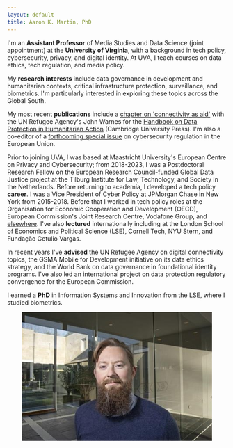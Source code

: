 ```yaml
---
layout: default
title: Aaron K. Martin, PhD
---
```

I'm an **Assistant Professor** of Media Studies and Data Science (joint appointment) at the **University of Virginia**, with a background in tech policy, cybersecurity, privacy, and digital identity. At UVA, I teach courses on data ethics, tech regulation, and media policy.

My **research interests** include data governance in development and humanitarian contexts, critical infrastructure protection, surveillance, and biometrics. I'm particularly interested in exploring these topics across the Global South.

My most recent **publications** include a [chapter on 'connectivity as aid'](https://doi.org/10.1017/9781009414630.021) with the UN Refugee Agency's John Warnes for the [Handbook on Data Protection in Humanitarian Action](https://www.cambridge.org/core/books/handbook-on-data-protection-in-humanitarian-action/025CE3DFD1FAD908DD1412C20E49F955) (Cambridge University Press). I'm also a co-editor of a [forthcoming special issue](https://www.sciencedirect.com/special-issue/10GQ4C3726J) on cybersecurity regulation in the European Union.

Prior to joining UVA, I was based at Maastricht University's European Centre on Privacy and Cybersecurity; from 2018-2023, I was a Postdoctoral Research Fellow on the European Research Council-funded Global Data Justice project at the Tilburg Institute for Law, Technology, and Society in the Netherlands. Before returning to academia, I developed a tech policy **career**. I was a Vice President of Cyber Policy at JPMorgan Chase in New York from 2015-2018. Before that I worked in tech policy roles at the Organisation for Economic Cooperation and Development (OECD), European Commission's Joint Research Centre, Vodafone Group, and [elsewhere](http://sixfouronea.net/professional-history/). I've also **lectured** internationally including at the London School of Economics and Political Science (LSE), Cornell Tech, NYU Stern, and Fundação Getulio Vargas.

In recent years I've **advised** the UN Refugee Agency on digital connectivity topics, the GSMA Mobile for Development initiative on its data ethics strategy, and the World Bank on data governance in foundational identity programs. I've also led an international project on data protection regulatory convergence for the European Commission. 

I earned a **PhD** in Information Systems and Innovation from the LSE, where I studied biometrics.

<p align="center">
  <img src="images/aaron_martin.jpg">
</p>
